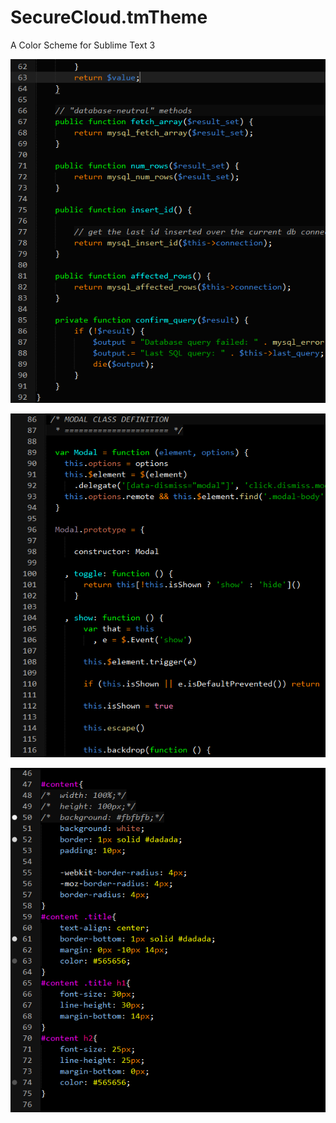 SecureCloud.tmTheme
===================

A Color Scheme for Sublime Text 3


![alt text](https://raw.githubusercontent.com/SecureCloud-biz/SecureCloud.tmTheme/master/Screenshots/SecureCloud.Theme_PHP.png "PHP")

![alt text](https://raw.githubusercontent.com/SecureCloud-biz/SecureCloud.tmTheme/master/Screenshots/SecureCloud.Theme_JS.png "PHP")

![alt text](https://raw.githubusercontent.com/SecureCloud-biz/SecureCloud.tmTheme/master/Screenshots/SecureCloud.Theme_CSS.png "PHP")
